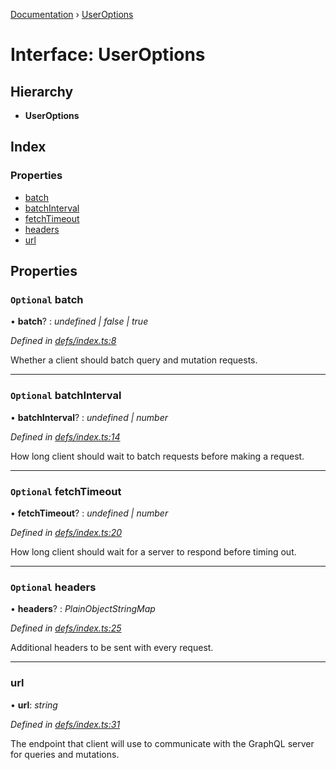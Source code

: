 [Documentation](../README.md) › [UserOptions](useroptions.md)

# Interface: UserOptions

## Hierarchy

* **UserOptions**

## Index

### Properties

* [batch](useroptions.md#optional-batch)
* [batchInterval](useroptions.md#optional-batchinterval)
* [fetchTimeout](useroptions.md#optional-fetchtimeout)
* [headers](useroptions.md#optional-headers)
* [url](useroptions.md#url)

## Properties

### `Optional` batch

• **batch**? : *undefined | false | true*

*Defined in [defs/index.ts:8](https://github.com/badbatch/graphql-box/blob/c4347cf/packages/fetch-manager/src/defs/index.ts#L8)*

Whether a client should batch query and mutation
requests.

___

### `Optional` batchInterval

• **batchInterval**? : *undefined | number*

*Defined in [defs/index.ts:14](https://github.com/badbatch/graphql-box/blob/c4347cf/packages/fetch-manager/src/defs/index.ts#L14)*

How long client should wait to batch requests
before making a request.

___

### `Optional` fetchTimeout

• **fetchTimeout**? : *undefined | number*

*Defined in [defs/index.ts:20](https://github.com/badbatch/graphql-box/blob/c4347cf/packages/fetch-manager/src/defs/index.ts#L20)*

How long client should wait for a server to
respond before timing out.

___

### `Optional` headers

• **headers**? : *PlainObjectStringMap*

*Defined in [defs/index.ts:25](https://github.com/badbatch/graphql-box/blob/c4347cf/packages/fetch-manager/src/defs/index.ts#L25)*

Additional headers to be sent with every request.

___

###  url

• **url**: *string*

*Defined in [defs/index.ts:31](https://github.com/badbatch/graphql-box/blob/c4347cf/packages/fetch-manager/src/defs/index.ts#L31)*

The endpoint that client will use to communicate with the
GraphQL server for queries and mutations.
